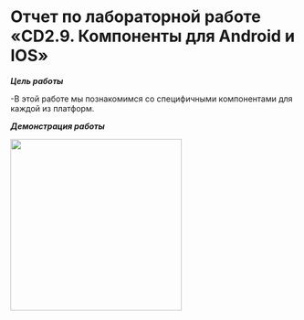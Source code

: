 # Отчет по лабораторной работе «CD2.9. Компоненты для Android и IOS»

***Цель работы***

-В этой работе мы познакомимся со специфичными компонентами для каждой из платформ. 

***Демонстрация работы***

<img src="https://user-images.githubusercontent.com/90133237/170530703-d4df8b70-3290-451b-8a8a-9dad56137fc8.gif" width="300" />
